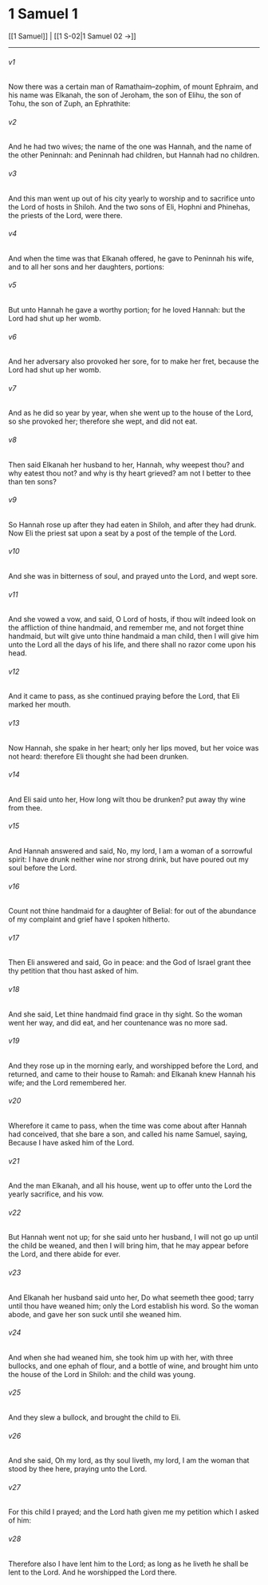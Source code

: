 # 1 Samuel 1

[[1 Samuel]] | [[1 S-02|1 Samuel 02 →]]
***

###### v1
Now there was a certain man of Ramathaim–zophim, of mount Ephraim, and his name was Elkanah, the son of Jeroham, the son of Elihu, the son of Tohu, the son of Zuph, an Ephrathite:
###### v2
And he had two wives; the name of the one was Hannah, and the name of the other Peninnah: and Peninnah had children, but Hannah had no children.
###### v3
And this man went up out of his city yearly to worship and to sacrifice unto the Lord of hosts in Shiloh. And the two sons of Eli, Hophni and Phinehas, the priests of the Lord, were there.
###### v4
And when the time was that Elkanah offered, he gave to Peninnah his wife, and to all her sons and her daughters, portions:
###### v5
But unto Hannah he gave a worthy portion; for he loved Hannah: but the Lord had shut up her womb.
###### v6
And her adversary also provoked her sore, for to make her fret, because the Lord had shut up her womb.
###### v7
And as he did so year by year, when she went up to the house of the Lord, so she provoked her; therefore she wept, and did not eat.
###### v8
Then said Elkanah her husband to her, Hannah, why weepest thou? and why eatest thou not? and why is thy heart grieved? am not I better to thee than ten sons?
###### v9
So Hannah rose up after they had eaten in Shiloh, and after they had drunk. Now Eli the priest sat upon a seat by a post of the temple of the Lord.
###### v10
And she was in bitterness of soul, and prayed unto the Lord, and wept sore.
###### v11
And she vowed a vow, and said, O Lord of hosts, if thou wilt indeed look on the affliction of thine handmaid, and remember me, and not forget thine handmaid, but wilt give unto thine handmaid a man child, then I will give him unto the Lord all the days of his life, and there shall no razor come upon his head.
###### v12
And it came to pass, as she continued praying before the Lord, that Eli marked her mouth.
###### v13
Now Hannah, she spake in her heart; only her lips moved, but her voice was not heard: therefore Eli thought she had been drunken.
###### v14
And Eli said unto her, How long wilt thou be drunken? put away thy wine from thee.
###### v15
And Hannah answered and said, No, my lord, I am a woman of a sorrowful spirit: I have drunk neither wine nor strong drink, but have poured out my soul before the Lord.
###### v16
Count not thine handmaid for a daughter of Belial: for out of the abundance of my complaint and grief have I spoken hitherto.
###### v17
Then Eli answered and said, Go in peace: and the God of Israel grant thee thy petition that thou hast asked of him.
###### v18
And she said, Let thine handmaid find grace in thy sight. So the woman went her way, and did eat, and her countenance was no more sad.
###### v19
And they rose up in the morning early, and worshipped before the Lord, and returned, and came to their house to Ramah: and Elkanah knew Hannah his wife; and the Lord remembered her.
###### v20
Wherefore it came to pass, when the time was come about after Hannah had conceived, that she bare a son, and called his name Samuel, saying, Because I have asked him of the Lord.
###### v21
And the man Elkanah, and all his house, went up to offer unto the Lord the yearly sacrifice, and his vow.
###### v22
But Hannah went not up; for she said unto her husband, I will not go up until the child be weaned, and then I will bring him, that he may appear before the Lord, and there abide for ever.
###### v23
And Elkanah her husband said unto her, Do what seemeth thee good; tarry until thou have weaned him; only the Lord establish his word. So the woman abode, and gave her son suck until she weaned him.
###### v24
And when she had weaned him, she took him up with her, with three bullocks, and one ephah of flour, and a bottle of wine, and brought him unto the house of the Lord in Shiloh: and the child was young.
###### v25
And they slew a bullock, and brought the child to Eli.
###### v26
And she said, Oh my lord, as thy soul liveth, my lord, I am the woman that stood by thee here, praying unto the Lord.
###### v27
For this child I prayed; and the Lord hath given me my petition which I asked of him:
###### v28
Therefore also I have lent him to the Lord; as long as he liveth he shall be lent to the Lord. And he worshipped the Lord there. 
